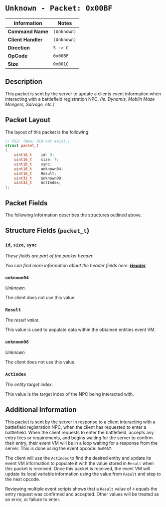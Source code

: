 # `Unknown - Packet: 0x00BF`

| Information               | Notes |
|---                        |---    |
| **Command Name**          | `(Unknown)` |
| **Client Handler**        | `(Unknown)` |
| **Direction**             | `S -> C` |
| **OpCode**                | `0x00BF` |
| **Size**                  | `0x001C` |

## Description

This packet is sent by the server to update a clients event information when interacting with a battlefield registration NPC. _(ie. Dynamis, Moblin Maze Mongers, Salvage, etc.)_

## Packet Layout

The layout of this packet is the following:

```cpp
// PS2: (New; did not exist.)
struct packet_t
{
    uint16_t    id: 9;
    uint16_t    size: 7;
    uint16_t    sync;
    uint16_t    unknown04;
    uint16_t    Result;
    uint32_t    unknown08;
    uint32_t    ActIndex;
};
```

## Packet Fields

The following information describes the structures outlined above.

## Structure Fields (`packet_t`)

### `id`, `size`, `sync`

_These fields are part of the packet header._

_You can find more information about the header fields here: [**Header**](/world/HEADER.md)_

### `unknown04`

_Unknown._

The client does not use this value.

### `Result`

_The result value._

This value is used to populate data within the obtained entities event VM.

### `unknown08`

_Unknown._

The client does not use this value.

### `ActIndex`

_The entity target index._

This value is the target index of the NPC being interacted with.

## Additional Information

This packet is sent by the server in response to a client interacting with a battlefield registration NPC, when the client has requested to enter a battlefield. When the client requests to enter the battlefield, accepts any entry fees or requirements, and begins waiting for the server to confirm their entry, their event VM will be in a loop waiting for a response from the server. This is done using the event opcode: `0x00A7`.

The client will use the `ActIndex` to find the desired entity and update its event VM information to populate it with the value stored in `Result` when this packet is received. Once this packet is received, the event VM will update its local variable information using the value from `Result` and step to the next opcode.

Reviewing multiple event scripts shows that a `Result` value of `4` equals the entry request was confirmed and accepted. Other values will be treated as an error, or failure to enter.

